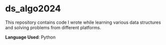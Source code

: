 # ds_algo2024
This repository contains code I wrote while learning various data structures and solving problems from different platforms.

**Language Used**: Python


